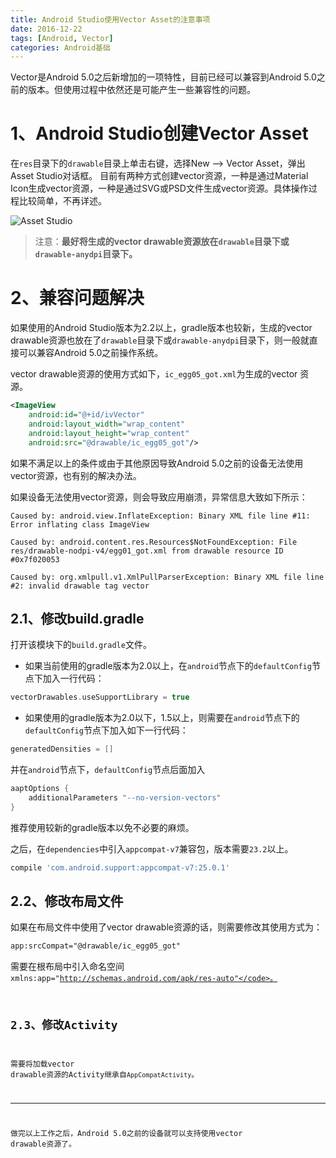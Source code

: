 ```yaml
---
title: Android Studio使用Vector Asset的注意事项
date: 2016-12-22
tags: [Android, Vector]
categories: Android基础
---
```


Vector是Android 5.0之后新增加的一项特性，目前已经可以兼容到Android 5.0之前的版本。但使用过程中依然还是可能产生一些兼容性的问题。

# 1、Android Studio创建Vector Asset

在<code>res</code>目录下的<code>drawable</code>目录上单击右键，选择New --> Vector Asset，弹出Asset Studio对话框。
目前有两种方式创建vector资源，一种是通过Material Icon生成vector资源，一种是通过SVG或PSD文件生成vector资源。具体操作过程比较简单，不再详述。

![Asset Studio](http://img.blog.csdn.net/20161222152745875)

> 注意：**最好将生成的vector drawable资源放在<code>drawable</code>目录下或<code>drawable-anydpi</code>目录下。**


# 2、兼容问题解决

如果使用的Android Studio版本为2.2以上，gradle版本也较新，生成的vector drawable资源也放在了<code>drawable</code>目录下或<code>drawable-anydpi</code>目录下，则一般就直接可以兼容Android 5.0之前操作系统。

vector drawable资源的使用方式如下，<code>ic_egg05_got.xml</code>为生成的vector 资源。
```xml
<ImageView
    android:id="@+id/ivVector"
    android:layout_width="wrap_content"
    android:layout_height="wrap_content"
    android:src="@drawable/ic_egg05_got"/>
```

如果不满足以上的条件或由于其他原因导致Android 5.0之前的设备无法使用vector资源，也有别的解决办法。

如果设备无法使用vector资源，则会导致应用崩溃，异常信息大致如下所示：

```
Caused by: android.view.InflateException: Binary XML file line #11: Error inflating class ImageView

Caused by: android.content.res.Resources$NotFoundException: File res/drawable-nodpi-v4/egg01_got.xml from drawable resource ID #0x7f020053

Caused by: org.xmlpull.v1.XmlPullParserException: Binary XML file line #2: invalid drawable tag vector
```

## 2.1、修改build.gradle

打开该模块下的<code>build.gradle</code>文件。

 - 如果当前使用的gradle版本为2.0以上，在<code>android</code>节点下的<code>defaultConfig</code>节点下加入一行代码：

```gradle
vectorDrawables.useSupportLibrary = true
```

 - 如果使用的gradle版本为2.0以下，1.5以上，则需要在<code>android</code>节点下的<code>defaultConfig</code>节点下加入如下一行代码：

```gradle
generatedDensities = []
```
并在<code>android</code>节点下，<code>defaultConfig</code>节点后面加入

```gradle
aaptOptions {
	additionalParameters "--no-version-vectors"
}
```

推荐使用较新的gradle版本以免不必要的麻烦。

之后，在<code>dependencies</code>中引入<code>appcompat-v7</code>兼容包，版本需要<code>23.2</code>以上。

```gradle
compile 'com.android.support:appcompat-v7:25.0.1'
```

## 2.2、修改布局文件

如果在布局文件中使用了vector drawable资源的话，则需要修改其使用方式为：

```xml
app:srcCompat="@drawable/ic_egg05_got"
```

需要在根布局中引入命名空间<code>xmlns:app="http://schemas.android.com/apk/res-auto"</code>。

## 2.3、修改Activity

需要将加载vector drawable资源的Activity继承自<code>AppCompatActivity</code>。

---
做完以上工作之后，Android 5.0之前的设备就可以支持使用vector drawable资源了。

